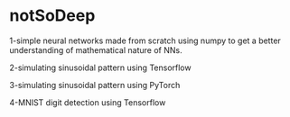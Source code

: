 # notSoDeep

1-simple neural networks made from scratch using numpy to get a better understanding of mathematical nature of NNs.

2-simulating sinusoidal pattern using Tensorflow

3-simulating sinusoidal pattern using PyTorch

4-MNIST digit detection using Tensorflow

